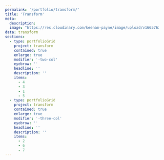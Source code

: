 ```yaml
---
permalink: '/portfolio/transform/'
title: 'Transform'
meta: 
  description: 
  image: "https://res.cloudinary.com/keenan-payne/image/upload/v1665763707/portfolio/transform/cover_yrt6ni.png"
data: transform
sections: 
  - type: portfolioGrid
    project: transform
    contained: true
    enlarge: true
    modifier: '-two-col'
    eyebrow: ''
    headline: ''
    description: ''
    items: 
      - 4
      - 3
      - 1
      - 5
  - type: portfolioGrid
    project: transform
    contained: true
    enlarge: true
    modifier: '-three-col'
    eyebrow: ''
    headline: ''
    description: ''
    items: 
      - 2
      - 6
      - 7
---
```

